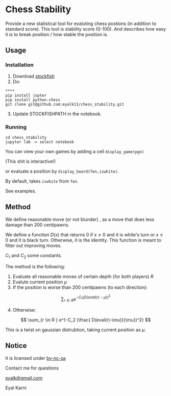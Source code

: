 # Chess Stability
Provide a new statistical tool for evaluting chess postions (in addition to standard score).
This tool is stability score (0-100). And describes how easy it is to break position / how stable the position is.   

## Usage

### Installation 

1. Download [stockfish](https://stockfishchess.org/download/)
2. Do:
```
****
pip install jupter
pip install python-chess
git clone git@github.com:eyalk11/chess_stability.git
```
3. Update STOCKFISHPATH in the notebook. 

### Running 

```
cd chess_stability 
jupyter lab -> select notebook
```

You can view your own games by adding a cell `display_game(pgn)`

(This shit is  interactive!) 

or evaluate a position by `display_board(fen,iswhite)`.

By default, takes `iswhite` from `fen`. 

See examples.

## Method

We define reasonable move (or not blunder) , as a move that does less damage than 200 centipawns.

We define a function $D(x)$ that returns $0$ if $x \ge 0$ and it is white's turn or $x \le 0$ and it is black turn. Otherwise, it is the identity. 
This function is meant to filter out improving moves. 

$C_1$ and $C_2$ some constants. 

The method is the following: 

1. Evaluate all reasonable moves of certain depth (for both players) $R$
2. Evalute current position $\mu$ 
3. If the position is worse than 200 centipawns (to each direction):

$$ \sum_{r \in R } e^{-C_1 (D(eval(r)-\mu))^2} $$

4. Otherwise:

$$ \sum_{r \in R } e^{-C_2 (\frac{ D(eval(r)-\mu)}{\mu})^2} $$

This is a twist on gaussian distrubtion, taking current position as $\mu$. 


## Notice

It is licensed under [by-nc-sa](https://creativecommons.org/licenses/by-nc-sa/4.0/)

Contact me for questions

eyalk@gmail.com 

Eyal Karni

   
   

